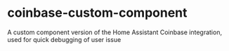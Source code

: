 # coinbase-custom-component
A custom component version of the Home Assistant Coinbase integration, used for quick debugging of user issue
